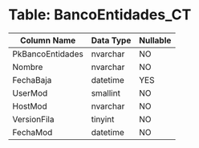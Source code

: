 # Table: BancoEntidades_CT

| Column Name | Data Type | Nullable |
|-------------|-----------|----------|
| PkBancoEntidades | nvarchar | NO |
| Nombre | nvarchar | NO |
| FechaBaja | datetime | YES |
| UserMod | smallint | NO |
| HostMod | nvarchar | NO |
| VersionFila | tinyint | NO |
| FechaMod | datetime | NO |
